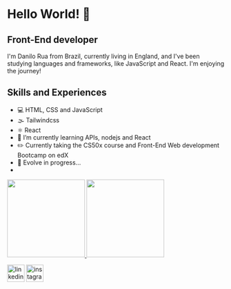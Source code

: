 # Hello World! 👋 

## Front-End developer

I'm Danilo Rua from Brazil, currently living in England, and I've been studying languages and frameworks, like JavaScript and React. I'm enjoying the journey!

## Skills and Experiences

- :computer:  HTML, CSS and JavaScript
- 🌫  Tailwindcss
- ⚛️ React 
- 🌱 I’m currently learning APIs, nodejs and React 
- ✏️ Currently taking the CS50x course and Front-End Web development Bootcamp on edX
-  🔭 Evolve in progress...
-  
<div>
  <a href="https://github.com/https://github.com/DaniloRua">
  <img height="180em" src="https://github-readme-stats.vercel.app/api?username=danilorua&show_icons=true&theme=tokyonight&include_all_commits=true&count_private=true"/>
  <img height="180em" src="https://github-readme-stats.vercel.app/api/top-langs/?username=danilorua&layout=compact&langs_count=6&theme=react"/>
</div>

  
[<img src='https://cdn.jsdelivr.net/npm/simple-icons@3.0.1/icons/linkedin.svg' alt='linkedin' height='40'>](https://www.linkedin.com/in/danilo-rua-28599b28/)  [<img src='https://cdn.jsdelivr.net/npm/simple-icons@3.0.1/icons/instagram.svg' alt='instagram' height='40'>](https://www.instagram.com/danilo.rua/)  



